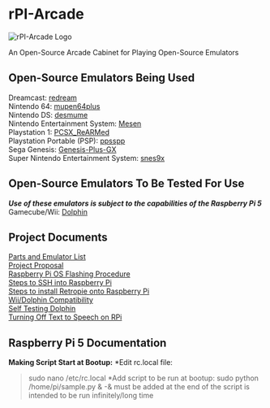 # rPI-Arcade
![rPI-Arcade Logo](https://github.com/user-attachments/assets/9550915a-3531-4492-b64a-8d901ebc2588)

An Open-Source Arcade Cabinet for Playing Open-Source Emulators

## Open-Source Emulators Being Used
Dreamcast: [redream](https://github.com/inolen/redream) <br />
Nintendo 64: [mupen64plus](https://github.com/mupen64plus) <br />
Nintendo DS: [desmume](https://github.com/TASEmulators/desmume) <br />
Nintendo Entertainment System: [Mesen](https://github.com/SourMesen/Mesen) <br />
Playstation 1: [PCSX_ReARMed](https://github.com/libretro/pcsx_rearmed) <br />
Playstation Portable (PSP): [ppsspp](https://github.com/hrydgard/ppsspp) <br />
Sega Genesis: [Genesis-Plus-GX](https://github.com/ekeeke/Genesis-Plus-GX) <br />
Super Nintendo Entertainment System: [snes9x](https://github.com/snes9xgit/snes9x) <br />


## Open-Source Emulators To Be Tested For Use
***Use of these emulators is subject to the capabilities of the Raspberry Pi 5*** <br />
Gamecube/Wii: [Dolphin](https://github.com/dolphin-emu/dolphin) <br />


## Project Documents
[Parts and Emulator List](https://docs.google.com/spreadsheets/d/1ALpfdckvdpH38KOAA2tQCqkrMmXP1Gw3A8R0yB0zqGg/edit?usp=sharing) <br />
[Project Proposal](https://docs.google.com/document/d/1yBoYMPRjcl2UAiMpMrb5UvjlYsrBzHMLdqXjJbXgbxs/edit?usp=sharing) <br />
[Raspberry Pi OS Flashing Procedure](https://docs.google.com/document/d/1_6FRPV2-8xxY_qosx5HeV4UK3wdhwpzHxR0WtXd2Lhs/edit?usp=sharing) <br />
[Steps to SSH into Raspberry Pi](https://docs.google.com/document/d/11Dc_4-_AeuRvbQ93VxL-Q0HaXzGft7osD1K2YTPXZ6w/edit?usp=sharing) <br />
[Steps to install Retropie onto Raspberry Pi](https://docs.google.com/document/d/1LPk0pQld89WjpNxLfQ80QWkx3yFmBLrs-CT05ln_ng4/edit?usp=sharing) <br />
[Wii/Dolphin Compatibility](https://docs.google.com/spreadsheets/d/14DkemKgZ2HnjfXpCB7fWLplWL8OP-Kb9/edit?gid=944488023#gid=944488023) <br />
[Self Testing Dolphin](https://docs.google.com/document/d/1O_d6_mQBFsOLEivDqs4IXXClCTrZQ4p_IFovj7I0358/edit?tab=t.0)<br />
[Turning Off Text to Speech on RPi](https://docs.google.com/document/d/1xQ4QbP-JYJV6gKZVdu4-s-ujuNylnBXVqJO79wuMz0Y/edit?tab=t.0)<br />

## Raspberry Pi 5 Documentation
**Making Script Start at Bootup:**
*Edit rc.local file:
  >sudo nano /etc/rc.local
*Add script to be run at bootup:
  >sudo python /home/pi/sample.py &
  -& must be added at the end of the script is intended to be run infinitely/long time
